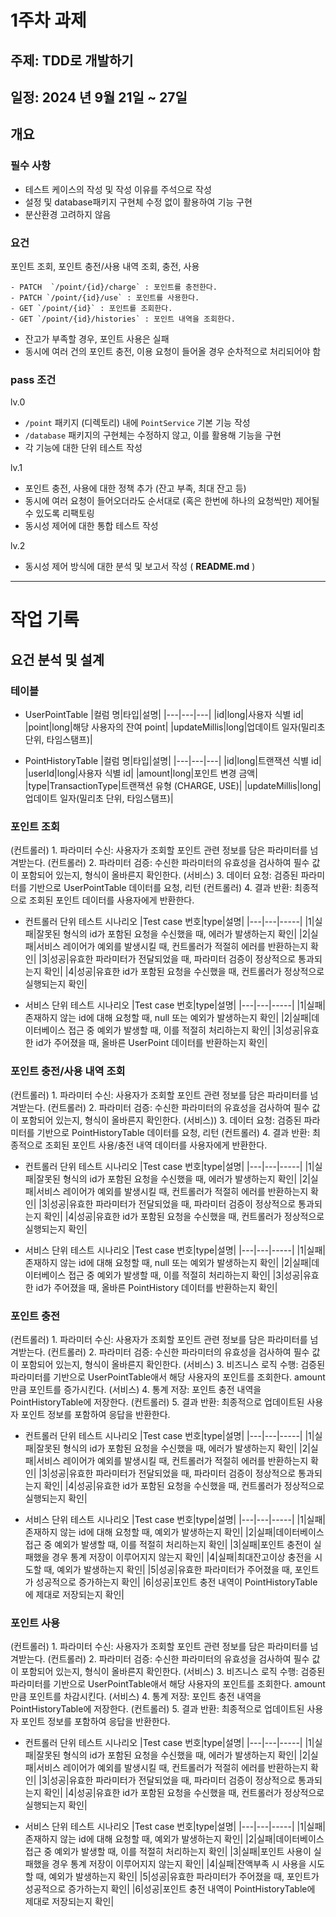 # 1주차 과제
## 주제: TDD로 개발하기
## 일정: 2024 년 9월 21일 ~ 27일

## 개요
### 필수 사항
- 테스트 케이스의 작성 및 작성 이유를 주석으로 작성
- 설정 및 database패키지 구현체 수정 없이 활용하여 기능 구현
- 분산환경 고려하지 않음

### 요건
포인트 조회, 포인트 충전/사용 내역 조회, 충전, 사용
```
- PATCH  `/point/{id}/charge` : 포인트를 충전한다.
- PATCH `/point/{id}/use` : 포인트를 사용한다.
- GET `/point/{id}` : 포인트를 조회한다.
- GET `/point/{id}/histories` : 포인트 내역을 조회한다.
```
- 잔고가 부족할 경우, 포인트 사용은 실패
- 동시에 여러 건의 포인트 충전, 이용 요청이 들어올 경우 순차적으로 처리되어야 함

### pass 조건
lv.0
- `/point` 패키지 (디렉토리) 내에 `PointService` 기본 기능 작성
- `/database` 패키지의 구현체는 수정하지 않고, 이를 활용해 기능을 구현
- 각 기능에 대한 단위 테스트 작성

lv.1
- 포인트 충전, 사용에 대한 정책 추가 (잔고 부족, 최대 잔고 등)
- 동시에 여러 요청이 들어오더라도 순서대로 (혹은 한번에 하나의 요청씩만) 제어될 수 있도록 리팩토링
- 동시성 제어에 대한 통합 테스트 작성
    
lv.2
- 동시성 제어 방식에 대한 분석 및 보고서 작성 ( **README.md** )

---
# 작업 기록

## 요건 분석 및 설계
### 테이블
- UserPointTable
|컬럼 명|타입|설명|
|---|---|---|
|id|long|사용자 식별 id|
|point|long|해당 사용자의 잔여 point|
|updateMillis|long|업데이트 일자(밀리초 단위, 타임스탬프)|

- PointHistoryTable
|컬럼 명|타입|설명|
|---|---|---|
|id|long|트랜잭션 식별 id|
|userId|long|사용자 식별 id|
|amount|long|포인트 변경 금액|
|type|TransactionType|트랜잭션 유형 (CHARGE, USE)|
|updateMillis|long|업데이트 일자(밀리초 단위, 타임스탬프)|

### 포인트 조회

(컨트롤러) 1. 파라미터 수신: 사용자가 조회할 포인트 관련 정보를 담은 파라미터를 넘겨받는다. 
(컨트롤러) 2. 파라미터 검증: 수신한 파라미터의 유효성을 검사하여 필수 값이 포함되어 있는지, 형식이 올바른지 확인한다.
(서비스) 3. 데이터 요청: 검증된 파라미터를 기반으로 UserPointTable 데이터를 요청, 리턴
(컨트롤러) 4. 결과 반환: 최종적으로 조회된 포인트 데이터를 사용자에게 반환한다.

- 컨트롤러 단위 테스트 시나리오
|Test case 번호|type|설명|
|---|---|-----|
|1|실패|잘못된 형식의 id가 포함된 요청을 수신했을 때, 에러가 발생하는지 확인|
|2|실패|서비스 레이어가 예외를 발생시킬 때, 컨트롤러가 적절히 에러를 반환하는지 확인|
|3|성공|유효한 파라미터가 전달되었을 때, 파라미터 검증이 정상적으로 통과되는지 확인|
|4|성공|유효한 id가 포함된 요청을 수신했을 때, 컨트롤러가 정상적으로 실행되는지 확인|

- 서비스 단위 테스트 시나리오
|Test case 번호|type|설명|
|---|---|-----|
|1|실패|존재하지 않는 id에 대해 요청할 때, null 또는 예외가 발생하는지 확인|
|2|실패|데이터베이스 접근 중 예외가 발생할 때, 이를 적절히 처리하는지 확인|
|3|성공|유효한 id가 주어졌을 때, 올바른 UserPoint 데이터를 반환하는지 확인|


### 포인트 충전/사용 내역 조회
(컨트롤러) 1. 파라미터 수신: 사용자가 조회할 포인트 관련 정보를 담은 파라미터를 넘겨받는다. 
(컨트롤러) 2. 파라미터 검증: 수신한 파라미터의 유효성을 검사하여 필수 값이 포함되어 있는지, 형식이 올바른지 확인한다.
(서비스)) 3. 데이터 요청: 검증된 파라미터를 기반으로 PointHistoryTable 데이터를 요청, 리턴
(컨트롤러) 4. 결과 반환: 최종적으로 조회된 포인트 사용/충전 내역 데이터를 사용자에게 반환한다.

- 컨트롤러 단위 테스트 시나리오
|Test case 번호|type|설명|
|---|---|-----|
|1|실패|잘못된 형식의 id가 포함된 요청을 수신했을 때, 에러가 발생하는지 확인|
|2|실패|서비스 레이어가 예외를 발생시킬 때, 컨트롤러가 적절히 에러를 반환하는지 확인|
|3|성공|유효한 파라미터가 전달되었을 때, 파라미터 검증이 정상적으로 통과되는지 확인|
|4|성공|유효한 id가 포함된 요청을 수신했을 때, 컨트롤러가 정상적으로 실행되는지 확인|

- 서비스 단위 테스트 시나리오
|Test case 번호|type|설명|
|---|---|-----|
|1|실패|존재하지 않는 id에 대해 요청할 때, null 또는 예외가 발생하는지 확인|
|2|실패|데이터베이스 접근 중 예외가 발생할 때, 이를 적절히 처리하는지 확인|
|3|성공|유효한 id가 주어졌을 때, 올바른 PointHistory 데이터를 반환하는지 확인|

### 포인트 충전
(컨트롤러) 1. 파라미터 수신: 사용자가 조회할 포인트 관련 정보를 담은 파라미터를 넘겨받는다. 
(컨트롤러) 2. 파라미터 검증: 수신한 파라미터의 유효성을 검사하여 필수 값이 포함되어 있는지, 형식이 올바른지 확인한다.
(서비스) 3. 비즈니스 로직 수행: 검증된 파라미터를 기반으로 UserPointTable애서 해당 사용자의 포인트를 조회한다. amount만큼 포인트를 증가시킨다.
(서비스) 4. 통계 저장: 포인트 충전 내역을 PointHistoryTable에 저장한다.
(컨트롤러) 5. 결과 반환: 최종적으로 업데이트된 사용자 포인트 정보를 포함하여 응답을 반환한다.

- 컨트롤러 단위 테스트 시나리오
|Test case 번호|type|설명|
|---|---|-----|
|1|실패|잘못된 형식의 id가 포함된 요청을 수신했을 때, 에러가 발생하는지 확인|
|2|실패|서비스 레이어가 예외를 발생시킬 때, 컨트롤러가 적절히 에러를 반환하는지 확인|
|3|성공|유효한 파라미터가 전달되었을 때, 파라미터 검증이 정상적으로 통과되는지 확인|
|4|성공|유효한 id가 포함된 요청을 수신했을 때, 컨트롤러가 정상적으로 실행되는지 확인|

- 서비스 단위 테스트 시나리오
|Test case 번호|type|설명|
|---|---|-----|
|1|실패|존재하지 않는 id에 대해 요청할 때, 예외가 발생하는지 확인|
|2|실패|데이터베이스 접근 중 예외가 발생할 때, 이를 적절히 처리하는지 확인|
|3|실패|포인트 충전이 실패했을 경우 통계 저장이 이루어지지 않는지 확인|
|4|실패|최대잔고이상 충전을 시도할 때, 예외가 발생하는지 확인|
|5|성공|유효한 파라미터가 주어졌을 때, 포인트가 성공적으로 증가하는지 확인|
|6|성공|포인트 충전 내역이 PointHistoryTable에 제대로 저장되는지 확인|


### 포인트 사용
(컨트롤러) 1. 파라미터 수신: 사용자가 조회할 포인트 관련 정보를 담은 파라미터를 넘겨받는다. 
(컨트롤러) 2. 파라미터 검증: 수신한 파라미터의 유효성을 검사하여 필수 값이 포함되어 있는지, 형식이 올바른지 확인한다.
(서비스) 3. 비즈니스 로직 수행: 검증된 파라미터를 기반으로 UserPointTable애서 해당 사용자의 포인트를 조회한다. amount만큼 포인트를 차감시킨다.
(서비스) 4. 통계 저장: 포인트 충전 내역을 PointHistoryTable에 저장한다.
(컨트롤러) 5. 결과 반환: 최종적으로 업데이트된 사용자 포인트 정보를 포함하여 응답을 반환한다.

- 컨트롤러 단위 테스트 시나리오
|Test case 번호|type|설명|
|---|---|-----|
|1|실패|잘못된 형식의 id가 포함된 요청을 수신했을 때, 에러가 발생하는지 확인|
|2|실패|서비스 레이어가 예외를 발생시킬 때, 컨트롤러가 적절히 에러를 반환하는지 확인|
|3|성공|유효한 파라미터가 전달되었을 때, 파라미터 검증이 정상적으로 통과되는지 확인|
|4|성공|유효한 id가 포함된 요청을 수신했을 때, 컨트롤러가 정상적으로 실행되는지 확인|

- 서비스 단위 테스트 시나리오
|Test case 번호|type|설명|
|---|---|-----|
|1|실패|존재하지 않는 id에 대해 요청할 때, 예외가 발생하는지 확인|
|2|실패|데이터베이스 접근 중 예외가 발생할 때, 이를 적절히 처리하는지 확인|
|3|실패|포인트 사용이 실패했을 경우 통계 저장이 이루어지지 않는지 확인|
|4|실패|잔액부족 시 사용을 시도할 때, 예외가 발생하는지 확인|
|5|성공|유효한 파라미터가 주어졌을 때, 포인트가 성공적으로 증가하는지 확인|
|6|성공|포인트 충전 내역이 PointHistoryTable에 제대로 저장되는지 확인|



